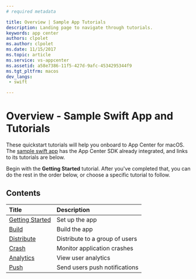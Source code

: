```yaml
---
# required metadata

title: Overview | Sample App Tutorials
description: Landing page to navigate through tutorials.
keywords: app center
authors: clpolet
ms.author: clpolet
ms.date: 11/15/2017
ms.topic: article
ms.service: vs-appcenter
ms.assetid: a58e7386-11f5-427d-9afc-4534295344f9
ms.tgt_pltfrm: macos
dev_langs:  
 - swift

---
```


# Overview - Sample Swift App and Tutorials

These quickstart tutorials will help you onboard to App Center for macOS. The [sample swift app](https://github.com/VSAppCenter/sampleapp-macos-swift) has the App Center SDK already integrated, and links to its tutorials are below.

Begin with the **Getting Started** tutorial. After you've completed that, you can do the rest in the order below, or choose a specific tutorial to follow.

## Contents
| Title | Description |
|:-|:-|
| [Getting Started](getting-started.md) | Set up the app |
| [Build](build.md) | Build the app |
| [Distribute](distribute.md) | Distribute to a group of users |
| [Crash](crashes.md) | Monitor application crashes |
| [Analytics](analytics.md) | View user analytics |
| [Push](push.md) | Send users push notifications |

